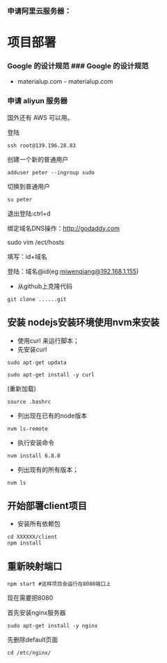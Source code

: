 ### 申请阿里云服务器：

# 项目部署

  ### Google 的设计规范		  ### Google 的设计规范

  - materialup.com		  - materialup.com


 ### 申请 aliyun 服务器

 国外还有 AWS 可以用。


 登陆

 ```
 ssh root@139.196.28.83
 ```

 创建一个新的普通用户

 ```
 adduser peter --ingroup sudo
 ```

 切换到普通用户

 ```
 su peter
 ```

 退出登陆:ctrl+d

 绑定域名DNS操作：http://godaddy.com

 sudo vim /ect/hosts

 填写：id+域名

 登陆：域名@id(eg:miwenqiang@192.168.1.155)

 - 从github上克隆代码

 ```
 git clone ......git
 ```
## 安装 nodejs安装环境使用nvm来安装

 - 使用curl 来运行脚本；
 - 先安装curl

 ```
 sudo apt-get updata
 ```
 ```
 sudo apt-get install -y curl
 ```
 (重新加载)

  ```
  source .bashrc
  ```


 -  列出现在已有的node版本

 ```
 nvm ls-remote
 ```
 - 执行安装命令

 ```
 nvm install 6.8.0
 ```

 - 列出现有的所有版本；

 ```
 nvm ls
 ```
##  开始部署client项目

- 安装所有依赖包

 ```
cd XXXXXX/client
npm install
 ```
## 重新映射端口

```
npm start #这样项目会运行在8080端口上
```
现在需要把8080

首先安装nginx服务器
```
sudo apt-get install -y nginx
```
先删除default页面
```
cd /etc/nginx/
```
